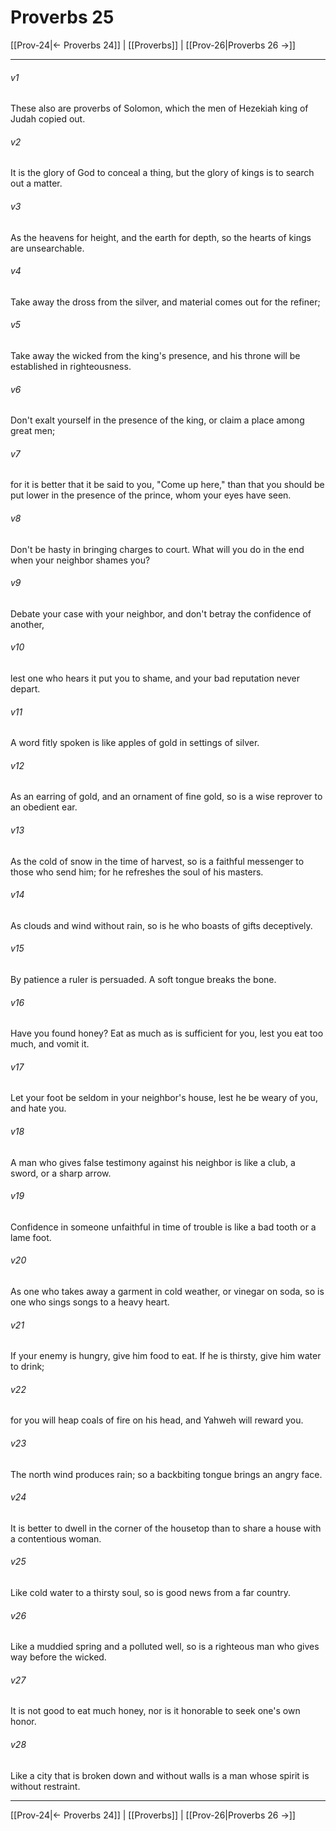# Proverbs 25

[[Prov-24|← Proverbs 24]] | [[Proverbs]] | [[Prov-26|Proverbs 26 →]]
***



###### v1 
These also are proverbs of Solomon, which the men of Hezekiah king of Judah copied out. 

###### v2 
It is the glory of God to conceal a thing, but the glory of kings is to search out a matter. 

###### v3 
As the heavens for height, and the earth for depth, so the hearts of kings are unsearchable. 

###### v4 
Take away the dross from the silver, and material comes out for the refiner; 

###### v5 
Take away the wicked from the king's presence, and his throne will be established in righteousness. 

###### v6 
Don't exalt yourself in the presence of the king, or claim a place among great men; 

###### v7 
for it is better that it be said to you, "Come up here," than that you should be put lower in the presence of the prince, whom your eyes have seen. 

###### v8 
Don't be hasty in bringing charges to court. What will you do in the end when your neighbor shames you? 

###### v9 
Debate your case with your neighbor, and don't betray the confidence of another, 

###### v10 
lest one who hears it put you to shame, and your bad reputation never depart. 

###### v11 
A word fitly spoken is like apples of gold in settings of silver. 

###### v12 
As an earring of gold, and an ornament of fine gold, so is a wise reprover to an obedient ear. 

###### v13 
As the cold of snow in the time of harvest, so is a faithful messenger to those who send him; for he refreshes the soul of his masters. 

###### v14 
As clouds and wind without rain, so is he who boasts of gifts deceptively. 

###### v15 
By patience a ruler is persuaded. A soft tongue breaks the bone. 

###### v16 
Have you found honey? Eat as much as is sufficient for you, lest you eat too much, and vomit it. 

###### v17 
Let your foot be seldom in your neighbor's house, lest he be weary of you, and hate you. 

###### v18 
A man who gives false testimony against his neighbor is like a club, a sword, or a sharp arrow. 

###### v19 
Confidence in someone unfaithful in time of trouble is like a bad tooth or a lame foot. 

###### v20 
As one who takes away a garment in cold weather, or vinegar on soda, so is one who sings songs to a heavy heart. 

###### v21 
If your enemy is hungry, give him food to eat. If he is thirsty, give him water to drink; 

###### v22 
for you will heap coals of fire on his head, and Yahweh will reward you. 

###### v23 
The north wind produces rain; so a backbiting tongue brings an angry face. 

###### v24 
It is better to dwell in the corner of the housetop than to share a house with a contentious woman. 

###### v25 
Like cold water to a thirsty soul, so is good news from a far country. 

###### v26 
Like a muddied spring and a polluted well, so is a righteous man who gives way before the wicked. 

###### v27 
It is not good to eat much honey, nor is it honorable to seek one's own honor. 

###### v28 
Like a city that is broken down and without walls is a man whose spirit is without restraint.

***
[[Prov-24|← Proverbs 24]] | [[Proverbs]] | [[Prov-26|Proverbs 26 →]]
